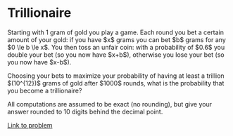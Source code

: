 # Trillionaire

<p>
Starting with 1 gram of gold you play a game. Each round you bet a certain amount of your gold: if you have $x$ grams you can bet $b$ grams for any $0 \le b \le x$. You then toss an unfair coin: with a probability of $0.6$ you double your bet (so you now have $x+b$), otherwise you lose your bet (so you now have $x-b$).
</p>
<p>
Choosing your bets to maximize your probability of having at least a trillion $(10^{12})$ grams of gold after $1000$ rounds, what is the probability that you become a trillionaire?
</p>
<p>
All computations are assumed to be exact (no rounding), but give your answer rounded to 10 digits behind the decimal point.
</p>

[Link to problem](https://projecteuler.net/problem=765)
